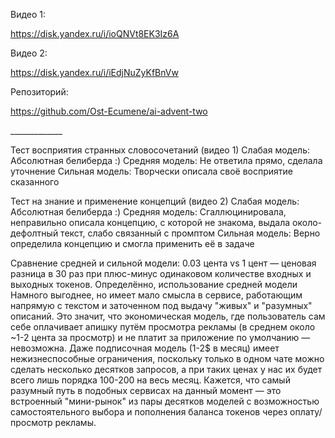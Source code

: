 Видео 1:

https://disk.yandex.ru/i/ioQNVt8EK3Iz6A



Видео 2:

https://disk.yandex.ru/i/iEdjNuZyKfBnVw



Репозиторий:

https://github.com/Ost-Ecumene/ai-advent-two



\_\_\_\_\_\_\_\_\_\_\_\_\_



Тест восприятия странных словосочетаний (видео 1)
Слабая модель: Абсолютная белиберда :)
Средняя модель: Не ответила прямо, сделала уточнение
Сильная модель: Творчески описала своё восприятие сказанного



Тест на знание и применение концепций (видео 2)
Слабая модель: Абсолютная белиберда :)
Средняя модель: Сгаллюцинировала, неправильно описала концепцию, с которой не знакома, выдала около-дефолтный текст, слабо связанный с промптом
Сильная модель: Верно определила концепцию и смогла применить её в задаче



Сравнение средней и сильной модели:
0.03 цента vs 1 цент — ценовая разница в 30 раз при плюс-минус одинаковом количестве входных и выходных токенов. Определённо, использование средней модели Намного выгоднее, но имеет мало смысла в сервисе, работающим напрямую с текстом и заточенном под выдачу "живых" и "разумных" описаний. Это значит, что экономическая модель, где пользователь сам себе оплачивает апишку путём просмотра рекламы (в среднем около ~1-2 цента за просмотр) и не платит за приложение по умолчанию — невозможна. Даже подписочная модель (1-2$ в месяц) имеет нежизнеспособные ограничения, поскольку только в одном чате можно сделать несколько десятков запросов, а при таких ценах у нас их будет всего лишь порядка 100-200 на весь месяц. Кажется, что самый разумный путь в подобных сервисах на данный момент — это встроенный "мини-рынок" из пары десятков моделей с возможностью самостоятельного выбора и пополнения баланса токенов через оплату/просмотр рекламы.

